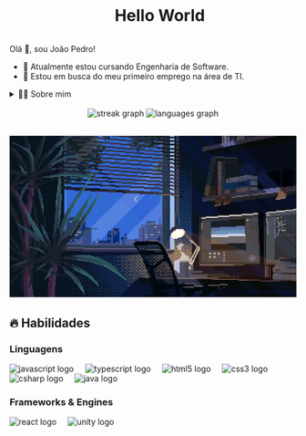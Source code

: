 <!-- Titulo -->
<div id="user-content-toc">
  <ul align="center">
    <summary><h1 style="display: inline-block">Hello World</h1></summary>
</div>

<!-- Apresentação -->
<p>
  Olá 👋, sou João Pedro!
  
  - 🌱 Atualmente estou cursando Engenharia de Software.
  - 🔎 Estou em busca do meu primeiro emprego na área de TI.
</p>

<!-- Sobre mim -->
<details>
  <summary>👨‍💻 Sobre mim</summary>
  <br>
  
  - 💬 Estou a 2 anos me aperfeiçoando na área de TI, comecei fazendo pequenos projetos para o arduino após isso comecei a estudar game dev na Unity e hoje em dia estou estudando desenvolvimento web a mais de 1 ano.
</details>
<br>

<!-- Status -->
<div align="center">
  <img src="https://streak-stats.demolab.com?user=JoaoPedroMouraMendes&locale=en&mode=daily&theme=dracula&hide_border=false&border_radius=5" height="150" alt="streak graph"  />
  <img src="https://github-readme-stats.vercel.app/api/top-langs?username=JoaoPedroMouraMendes&locale=en&hide_title=false&layout=compact&card_width=320&langs_count=5&theme=dracula&hide_border=false" height="150" alt="languages graph"  />
</div>
<br>

<!-- Gif -->
<p align="center">
  <img src="https://github.com/JoaoPedroMouraMendes/JoaoPedroMouraMendes/blob/main/assets/coding.gif" alt="image">
</p>

<!-- Conhecimento -->
<h2>🔥 Habilidades</h2>
<div align="left">
  <h3>Linguagens</h3>
  <img src="https://cdn.jsdelivr.net/gh/devicons/devicon/icons/javascript/javascript-original.svg" height="30" alt="javascript logo"  />
  <img width="12" />
  <img src="https://cdn.jsdelivr.net/gh/devicons/devicon/icons/typescript/typescript-original.svg" height="30" alt="typescript logo"  />
  <img width="12" />
  <img src="https://cdn.jsdelivr.net/gh/devicons/devicon/icons/html5/html5-original.svg" height="30" alt="html5 logo"  />
  <img width="12" />
  <img src="https://cdn.jsdelivr.net/gh/devicons/devicon/icons/css3/css3-original.svg" height="30" alt="css3 logo"  />
  <img width="12" />
  <img src="https://cdn.jsdelivr.net/gh/devicons/devicon/icons/csharp/csharp-original.svg" height="30" alt="csharp logo"  />
  <img width="12" />
  <img src="https://cdn.jsdelivr.net/gh/devicons/devicon/icons/java/java-original.svg" height="30" alt="java logo"  />
</div>

<div>
  <h3>Frameworks & Engines</h3>
  <img src="https://cdn.jsdelivr.net/gh/devicons/devicon/icons/react/react-original.svg" height="30" alt="react logo"  />
  <img width="12" />
  <img src="https://cdn.jsdelivr.net/gh/devicons/devicon/icons/unity/unity-original.svg" height="30" alt="unity logo"  />
</div>
